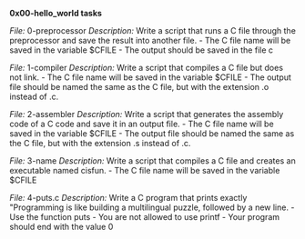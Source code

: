 **0x00-hello_world tasks**

*File:* 0-preprocessor
*Description:* Write a script that runs a C file through the preprocessor and save the result into another file.
	- The C file name will be saved in the variable $CFILE
	- The output should be saved in the file c

*File:* 1-compiler
*Description:* Write a script that compiles a C file but does not link.
	- The C file name will be saved in the variable $CFILE
	- The output file should be named the same as the C file, but with the extension .o instead of .c.

*File:* 2-assembler
*Description:* Write a script that generates the assembly code of a C code and save it in an output file.
	- The C file name will be saved in the variable $CFILE
	- The output file should be named the same as the C file, but with the extension .s instead of .c. 

*File:* 3-name
*Description:* Write a script that compiles a C file and creates an executable named cisfun.
	- The C file name will be saved in the variable $CFILE

*File:* 4-puts.c
*Description:* Write a C program that prints exactly "Programming is like building a multilingual puzzle, followed by a new line.
	- Use the function puts
	- You are not allowed to use printf
	- Your program should end with the value 0

